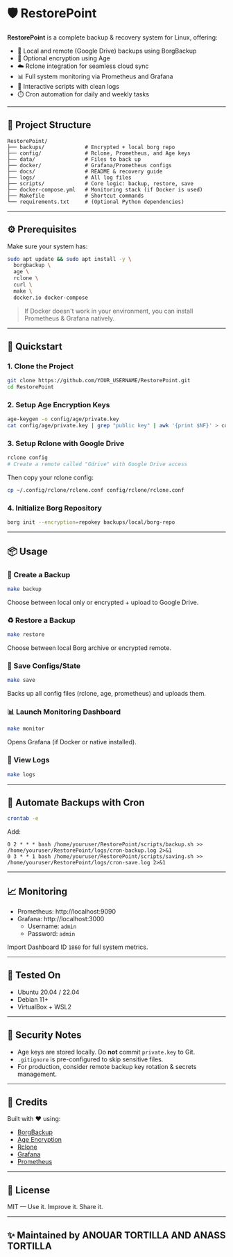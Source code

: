 # 🛡️ RestorePoint

**RestorePoint** is a complete backup & recovery system for Linux, offering:

- 🔁 Local and remote (Google Drive) backups using BorgBackup
- 🔐 Optional encryption using Age
- ☁️ Rclone integration for seamless cloud sync
- 📊 Full system monitoring via Prometheus and Grafana
- 🧠 Interactive scripts with clean logs
- ⏱️ Cron automation for daily and weekly tasks

---

## 📁 Project Structure

```
RestorePoint/
├── backups/             # Encrypted + local borg repo
├── config/              # Rclone, Prometheus, and Age keys
├── data/                # Files to back up
├── docker/              # Grafana/Prometheus configs
├── docs/                # README & recovery guide
├── logs/                # All log files
├── scripts/             # Core logic: backup, restore, save
├── docker-compose.yml   # Monitoring stack (if Docker is used)
├── Makefile             # Shortcut commands
└── requirements.txt     # (Optional Python dependencies)
```

---

## ⚙️ Prerequisites

Make sure your system has:

```bash
sudo apt update && sudo apt install -y \
  borgbackup \
  age \
  rclone \
  curl \
  make \
  docker.io docker-compose
```

> If Docker doesn't work in your environment, you can install Prometheus & Grafana natively.

---

## 🚀 Quickstart

### 1. Clone the Project
```bash
git clone https://github.com/YOUR_USERNAME/RestorePoint.git
cd RestorePoint
```

### 2. Setup Age Encryption Keys
```bash
age-keygen -o config/age/private.key
cat config/age/private.key | grep "public key" | awk '{print $NF}' > config/age/public.key
```

### 3. Setup Rclone with Google Drive
```bash
rclone config
# Create a remote called "Gdrive" with Google Drive access
```

Then copy your rclone config:
```bash
cp ~/.config/rclone/rclone.conf config/rclone/rclone.conf
```

### 4. Initialize Borg Repository
```bash
borg init --encryption=repokey backups/local/borg-repo
```

---

## 📦 Usage

### 🔁 Create a Backup
```bash
make backup
```
Choose between local only or encrypted + upload to Google Drive.

### ♻️ Restore a Backup
```bash
make restore
```
Choose between local Borg archive or encrypted remote.

### 💾 Save Configs/State
```bash
make save
```
Backs up all config files (rclone, age, prometheus) and uploads them.

### 📊 Launch Monitoring Dashboard
```bash
make monitor
```
Opens Grafana (if Docker or native installed).

### 📂 View Logs
```bash
make logs
```

---

## 🔁 Automate Backups with Cron

```bash
crontab -e
```

Add:
```cron
0 2 * * * bash /home/youruser/RestorePoint/scripts/backup.sh >> /home/youruser/RestorePoint/logs/cron-backup.log 2>&1
0 3 * * 1 bash /home/youruser/RestorePoint/scripts/saving.sh >> /home/youruser/RestorePoint/logs/cron-save.log 2>&1
```

---

## 📈 Monitoring

- Prometheus: http://localhost:9090
- Grafana: http://localhost:3000  
  - Username: `admin`  
  - Password: `admin`

Import Dashboard ID `1860` for full system metrics.

---

## 🧪 Tested On
- Ubuntu 20.04 / 22.04
- Debian 11+
- VirtualBox + WSL2

---

## 🔐 Security Notes
- Age keys are stored locally. Do **not** commit `private.key` to Git.
- `.gitignore` is pre-configured to skip sensitive files.
- For production, consider remote backup key rotation & secrets management.

---

## 🙌 Credits
Built with ❤️ using:
- [BorgBackup](https://borgbackup.readthedocs.io/)
- [Age Encryption](https://github.com/FiloSottile/age)
- [Rclone](https://rclone.org/)
- [Grafana](https://grafana.com/)
- [Prometheus](https://prometheus.io/)

---

## 📜 License
MIT — Use it. Improve it. Share it.

---

## ✨ Maintained by ANOUAR TORTILLA AND ANASS TORTILLA 
